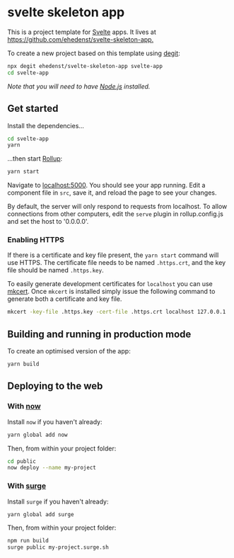 # svelte skeleton app

This is a project template for [Svelte](https://svelte.dev) apps. It lives at <https://github.com/ehedenst/svelte-skeleton-app.>

To create a new project based on this template using [degit](https://github.com/Rich-Harris/degit):

```bash
npx degit ehedenst/svelte-skeleton-app svelte-app
cd svelte-app
```

_Note that you will need to have [Node.js](https://nodejs.org) installed._

## Get started

Install the dependencies...

```bash
cd svelte-app
yarn
```

...then start [Rollup](https://rollupjs.org):

```bash
yarn start
```

Navigate to [localhost:5000](http://localhost:5000). You should see your app running. Edit a component file in `src`, save it, and reload the page to see your changes.

By default, the server will only respond to requests from localhost. To allow connections from other computers, edit the `serve` plugin in rollup.config.js and set the host to '0.0.0.0'.

### Enabling HTTPS

If there is a certificate and key file present, the `yarn start` command will use HTTPS. The certificate file needs to be named `.https.crt`, and the key file should be named `.https.key`.

To easily generate development certificates for `localhost` you can use [mkcert](https://github.com/FiloSottile/mkcert). Once `mkcert` is installed simply issue the following command to generate both a certificate and key file.

```bash
mkcert -key-file .https.key -cert-file .https.crt localhost 127.0.0.1 ::1
```

## Building and running in production mode

To create an optimised version of the app:

```bash
yarn build
```

## Deploying to the web

### With [now](https://zeit.co/now)

Install `now` if you haven't already:

```bash
yarn global add now
```

Then, from within your project folder:

```bash
cd public
now deploy --name my-project
```

### With [surge](https://surge.sh/)

Install `surge` if you haven't already:

```bash
yarn global add surge
```

Then, from within your project folder:

```bash
npm run build
surge public my-project.surge.sh
```
